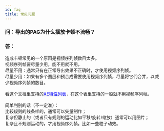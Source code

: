```yaml
---
id: faq
title: 常见问题
---
```


### 问：导出的PAG为什么播放卡顿不流畅？<br/>
### 答：
  造成卡顿常见的一个原因是视频序列帧数目太多。<br/>
  视频序列帧要尽量少用，能不用就不用。<br/>
    尽量不用：通常只有在正常导出效果不正确时，才使用视频序列帧。<br/>
    尽量少用：如果有多个图层和预合成需要使用视频序列帧，尽量将它们合并，以减少视频序列帧的数目。<br/>
  <br/>
  看这个文档里支持的[<font color=blue>AE特性列表</font>](/docs/ae-support.html)，在这个表里支持的一般就不用视频序列帧。<br/>
  <br/>
  简单判别的话（不一定准）：<br/>
    比较规则的线条样的，通常可以矢量制作；<br/>
    复杂但静止的（或者只有规则的运动比如平移/旋转/缩放）通常可以用图片；<br/>
    复杂且不规则运动的，才用视频序列帧。比如一些粒子动效。<br/>